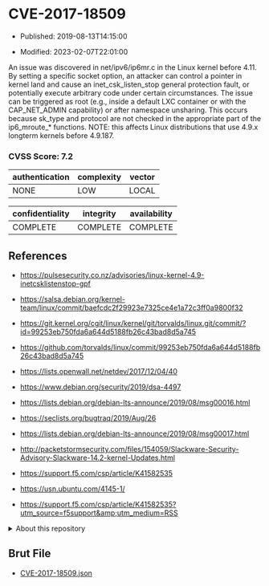 # CVE-2017-18509

- Published: 2019-08-13T14:15:00

- Modified: 2023-02-07T22:01:00

An issue was discovered in net/ipv6/ip6mr.c in the Linux kernel before 4.11. By setting a specific socket option, an attacker can control a pointer in kernel land and cause an inet_csk_listen_stop general protection fault, or potentially execute arbitrary code under certain circumstances. The issue can be triggered as root (e.g., inside a default LXC container or with the CAP_NET_ADMIN capability) or after namespace unsharing. This occurs because sk_type and protocol are not checked in the appropriate part of the ip6_mroute_* functions. NOTE: this affects Linux distributions that use 4.9.x longterm kernels before 4.9.187.

### CVSS Score: **7.2**

| authentication | complexity | vector |
| --- | --- | --- |
| NONE | LOW | LOCAL |

| confidentiality | integrity | availability |
| --- | --- | --- |
| COMPLETE | COMPLETE | COMPLETE |

## References

* https://pulsesecurity.co.nz/advisories/linux-kernel-4.9-inetcsklistenstop-gpf

* https://salsa.debian.org/kernel-team/linux/commit/baefcdc2f29923e7325ce4e1a72c3ff0a9800f32

* https://git.kernel.org/cgit/linux/kernel/git/torvalds/linux.git/commit/?id=99253eb750fda6a644d5188fb26c43bad8d5a745

* https://github.com/torvalds/linux/commit/99253eb750fda6a644d5188fb26c43bad8d5a745

* https://lists.openwall.net/netdev/2017/12/04/40

* https://www.debian.org/security/2019/dsa-4497

* https://lists.debian.org/debian-lts-announce/2019/08/msg00016.html

* https://seclists.org/bugtraq/2019/Aug/26

* https://lists.debian.org/debian-lts-announce/2019/08/msg00017.html

* http://packetstormsecurity.com/files/154059/Slackware-Security-Advisory-Slackware-14.2-kernel-Updates.html

* https://support.f5.com/csp/article/K41582535

* https://usn.ubuntu.com/4145-1/

* https://support.f5.com/csp/article/K41582535?utm_source=f5support&amp;utm_medium=RSS

<details>
<summary>About this repository</summary> 

  This repository is part of the project [Live Hack CVE](https://github.com/Live-Hack-CVE). Main website can be found [www.live-hack.org](https://www.live-hack.org) 
  
  Made by [Sn0wAlice](https://github.com/Sn0wAlice) for the people that care about security and need to have a feed of the latest CVEs. Hope you enjoy it, don't forget to star the repo and follow me on [Twitter](https://twitter.com/Sn0wAlice) and [Github](https://github.com/Sn0wAlice). And that is my [personnal website](https://www.alice-snow.me/)

  - [Home Page](https://github.com/Live-Hack-CVE)
  - [Framework](https://github.com/Live-Hack-CVE/cve-framework)
  - [CVE database](https://github.com/Live-Hack-CVE/full_database)
  - [Changelog](https://github.com/Live-Hack-CVE/Changelog)
</details>

## Brut File

* [CVE-2017-18509.json](https://raw.githubusercontent.com/Live-Hack-CVE/full_database/main/cves/2017/CVE-2017-18509.json)

